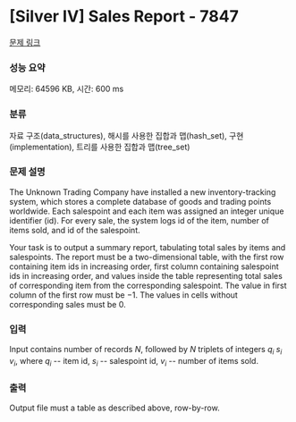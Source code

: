 # [Silver IV] Sales Report - 7847 

[문제 링크](https://www.acmicpc.net/problem/7847) 

### 성능 요약

메모리: 64596 KB, 시간: 600 ms

### 분류

자료 구조(data_structures), 해시를 사용한 집합과 맵(hash_set), 구현(implementation), 트리를 사용한 집합과 맵(tree_set)

### 문제 설명

<p>The Unknown Trading Company have installed a new inventory-tracking system, which stores a complete database of goods and trading points worldwide. Each salespoint and each item was assigned an integer unique identifier (id). For every sale, the system logs id of the item, number of items sold, and id of the salespoint.</p>

<p>Your task is to output a summary report, tabulating total sales by items and salespoints. The report must be a two-dimensional table, with the first row containing item ids in increasing order, first column containing salespoint ids in increasing order, and values inside the table representing total sales of corresponding item from the corresponding salespoint. The value in first column of the first row must be &minus;1. The values in cells without corresponding sales must be 0.</p>

### 입력 

 <p>Input contains number of records <i>N</i>, followed by <i>N</i> triplets of integers <i>q<sub>i</sub></i> <i>s<sub>i</sub></i> <i>v<sub>i</sub></i>, where <i>q<sub>i</sub></i> -- item id, <i>s<sub>i</sub></i> -- salespoint id, <i>v<sub>i</sub></i> -- number of items sold.</p>

### 출력 

 <p>Output file must a table as described above, row-by-row.</p>

